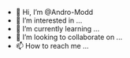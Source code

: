 - 👋 Hi, I’m @Andro-Modd
- 👀 I’m interested in ...
- 🌱 I’m currently learning ...
- 💞️ I’m looking to collaborate on ...
- 📫 How to reach me ...

<!---
Andro-Modd/Andro-Modd is a ✨ special ✨ repository because its `README.md` (this file) appears on your GitHub profile.
You can click the Preview link to take a look at your changes.
--->
